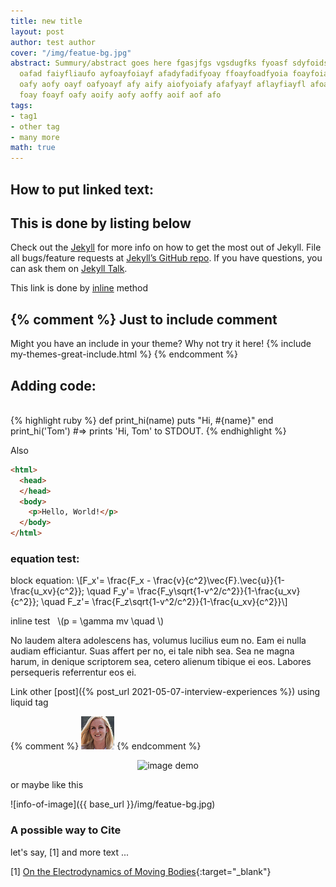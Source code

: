 ```yaml
---
title: new title
layout: post
author: test author
cover: "/img/featue-bg.jpg"
abstract: Summury/abstract goes here fgasjfgs vgsdugfks fyoasf sdyfoidsy fyoaiyfoayf
  oafad faiyfliaufo ayfoayfoiayf afadyfadifyoay ffoayfoadfyoia foayfoia foayf oa yf
  oafy aofy oayf oafyoayf afy aify aiofyoiafy afafyayf aflayfiayfl afoa yfoaify aoyfoyia
  foay foayf oafy aoify aofy aoffy aoif aof afo
tags:
- tag1
- other tag
- many more
math: true
---
```


## How to put linked text:

## This is done by listing below

Check out the [Jekyll][jekyll-docs] for more info on how to get the most out of Jekyll. File all bugs/feature requests at [Jekyll’s GitHub repo][jekyll-gh]. If you have questions, you can ask them on [Jekyll Talk][jekyll-talk].

This link is done by [inline](https://www.google.com) method

{% comment %}
Just to include comment
---
Might you have an include in your theme? Why not try it here!
{% include my-themes-great-include.html %}
{% endcomment %}

## Adding code:
<br>
{% highlight ruby %}
def print_hi(name)
  puts "Hi, #{name}"
end
print_hi('Tom')
#=> prints 'Hi, Tom' to STDOUT.
{% endhighlight %}


Also 


```html
<html>
  <head>
  </head>
  <body>
    <p>Hello, World!</p>
  </body>
</html>
```


### equation test:


block equation: \\[F_x'= \frac{F_x - \frac{v}{c^2}\vec{F}.\vec{u}}{1-\frac{u_xv}{c^2}}; \quad F_y'= \frac{F_y\sqrt{1-v^2/c^2}}{1-\frac{u_xv}{c^2}}; \quad F_z'= \frac{F_z\sqrt{1-v^2/c^2}}{1-\frac{u_xv}{c^2}}\\] 

inline test &nbsp; \\(p = \gamma mv \quad  \\) 

No laudem altera adolescens has, volumus lucilius eum no. Eam ei nulla audiam efficiantur. Suas affert per no, ei tale nibh sea. Sea ne magna harum, in denique scriptorem sea, cetero alienum tibique ei eos. Labores persequeris referrentur eos ei.

Link other [post]({% post_url 2021-05-07-interview-experiences %}) using liquid tag

{% comment %}
![train](/img/item-img1.jpg)
{% endcomment %}

<center>
<img src="{{ base_url }}/img/featue-bg.jpg" alt="image demo" height="50" width="50" >
</center>

or maybe like this

![info-of-image]({{ base_url }}/img/featue-bg.jpg)

### A possible way to Cite 
let's say, [1]
and more text ...


[1] [On the Electrodynamics of Moving Bodies](https://en.wikisource.org/wiki/Translation:On_the_Electrodynamics_of_Moving_Bodies){:target="_blank"}

[jekyll-docs]: http://jekyllrb.com/docs/home
[jekyll-gh]:   https://github.com/jekyll/jekyll
[jekyll-talk]: https://talk.jekyllrb.com/
